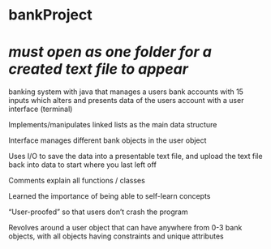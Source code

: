 # bankProject
# *must open as one folder for a created text file to appear*
banking system with java that manages a users bank accounts with 15 inputs which alters and presents data of the users account with a user interface (terminal)

Implements/manipulates linked lists as the main data structure

Interface manages different bank objects in the user object 

Uses I/O to save the data into a presentable text file, and upload the text file back into data to start where you last left off

Comments explain all functions / classes

Learned the importance of being able to self-learn concepts

“User-proofed” so that users don’t crash the program

Revolves around a user object that can have anywhere from 0-3 bank objects, with all objects having constraints and unique attributes
